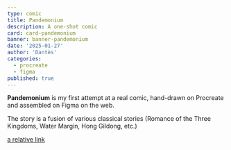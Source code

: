 ```yaml
---
type: comic
title: Pandemonium
description: A one-shot comic
card: card-pandemonium
banner: banner-pandemonium
date: '2025-01-27'
author: 'Dantès'
categories:
  - procreate
  - figma
published: true
---
```


<script>

  import Gallery from '$lib/components/gallery.svelte'

  let images = [
    { url: 'page1', caption: 'Page 1' },
    { url: 'page2', caption: "Page 2" },
    { url: 'page3', caption: 'Page 3' },
    { url: 'page4', caption: "Page 4" },
    { url: 'page5', caption: 'Page 5' },
    { url: 'page6', caption: "Page 6" },
    { url: 'page7', caption: 'Page 7' },
    { url: 'page8', caption: "Page 8" },
    { url: 'page9', caption: 'Page 9' },
    { url: 'page10', caption: "Page 10" },
    { url: 'page11', caption: 'Page 11' },
    { url: 'page12', caption: "Page 12" },
    { url: 'page13', caption: 'Page 13' },
    { url: 'page14', caption: "Page 14" },
    { url: 'page15', caption: "Page 15" },
    { url: 'page16', caption: 'Page 16' },
    { url: 'page17', caption: "Page 17" },
    { url: 'page18', caption: 'Page 18' },
    { url: 'page19', caption: "Page 19" },
    { url: 'page20', caption: "Page 20" },
    { url: 'page21', caption: 'Page 21' },
    { url: 'page22', caption: "Page 22" },
    { url: 'page23', caption: 'Page 23' },
    { url: 'page24', caption: "Page 24" },
    { url: 'page25', caption: "Page 25" },
    { url: 'page26', caption: 'Page 26' },
    { url: 'page27', caption: "Page 27" },
    { url: 'page28', caption: 'Page 28' },
    { url: 'page29', caption: "Page 29" },
    { url: 'page30', caption: 'Page 30' },
    { url: 'page31', caption: "Page 31" },
    { url: 'page32', caption: 'Page 32' },
    { url: 'page33', caption: "Page 33" },
    { url: 'page34', caption: 'Page 34' },
    { url: 'page35', caption: "Page 35" },
    { url: 'page36', caption: 'Page 36' },
    { url: 'page37', caption: "Page 37" },
    { url: 'page38', caption: 'Page 38' },
    { url: 'page39', caption: "Page 39" },
    { url: 'page40', caption: 'Page 40' },
    { url: 'page40-1', caption: "Page 41" },
    { url: 'page41', caption: 'Page 42' },
    { url: 'page42', caption: 'Page 43' },
    { url: 'page43', caption: 'Page 44' },
    { url: 'page44', caption: 'Page 45' },
  ]
</script>


**Pandemonium** is my first attempt at a real comic, hand-drawn on Procreate and assembled on Figma on the web.

The story is a fusion of various classical stories (Romance of the Three Kingdoms, Water Margin, Hong Gildong, etc.)

[a relative link](platformr)


<Gallery images = {images} col = 2/>